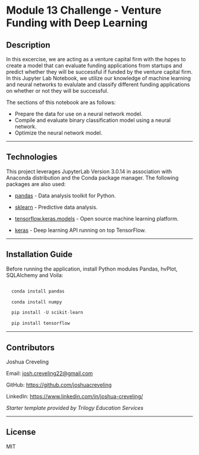 # Module 13 Challenge - Venture Funding with Deep Learning

## Description

In this excercise, we are acting as a venture capital firm with the hopes to create a model that can evaluate funding applications from startups and predict whether they will be successful if funded by the venture capital firm. In this Jupyter Lab Notebook, we utilize our knowledge of machine learning and neural networks to evalulate and classify different funding applications on whether or not they will be successful.

The sections of this notebook are as follows: 

* Prepare the data for use on a neural network model. 
* Compile and evaluate binary classification model using a neural network.
* Optimize the neural network model.

---

## Technologies

This project leverages JupyterLab Version 3.0.14 in association with Anaconda distribution and the Conda package manager.  The following packages are also used: 

* [pandas](https://github.com/pandas-dev/pandas) - Data analysis toolkit for Python.

* [sklearn](https://scikit-learn.org/stable/) - Predictive data analysis.

* [tensorflow.keras.models](https://www.tensorflow.org/) - Open source machine learning platform.

* [keras](https://keras.io/) - Deep learning API running on top TensorFlow.

---

## Installation Guide

Before running the application, install Python modules Pandas, hvPlot, SQLAlchemy and Voila:

```python

  conda install pandas

  conda install numpy

  pip install -U scikit-learn

  pip install tensorflow

```
---

## Contributors

Joshua Creveling

Email: josh.creveling22@gmail.com

GitHub: https://github.com/joshuacreveling

LinkedIn: https://www.linkedin.com/in/joshua-creveling/

*Starter template provided by Trilogy Education Services*

---

## License

MIT
